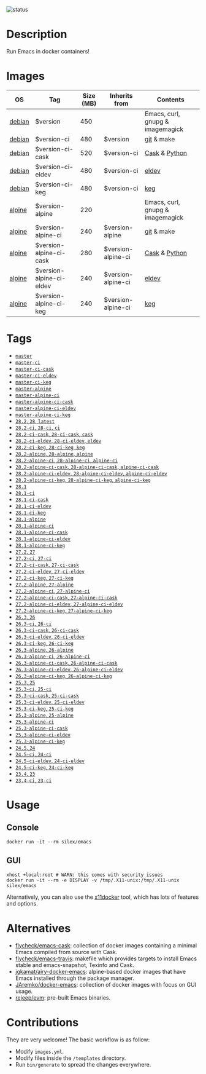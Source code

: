 ![status](https://github.com/Silex/docker-emacs/actions/workflows/ci.yml/badge.svg)

# Description

Run Emacs in docker containers!

# Images

| OS                                | Tag                      | Size (MB) | Inherits from      | Contents                                                              |
|-----------------------------------|--------------------------|-----------|--------------------|-----------------------------------------------------------------------|
| [debian](https://debian.org)      | $version                 |       450 |                    | Emacs, curl, gnupg & imagemagick                                      |
| [debian](https://debian.org)      | $version-ci              |       480 | $version           | [git](https://git-scm.com) & make                                     |
| [debian](https://debian.org)      | $version-ci-cask         |       520 | $version-ci        | [Cask](https://caskreadthedocs.io) & [Python](https://www.python.org) |
| [debian](https://debian.org)      | $version-ci-eldev        |       480 | $version-ci        | [eldev](https://github.com/doublep/eldev)                             |
| [debian](https://debian.org)      | $version-ci-keg          |       480 | $version-ci        | [keg](https://github.com/conao3/keg.el)                                |
| [alpine](https://alpinelinux.org) | $version-alpine          |       220 |                    | Emacs, curl, gnupg & imagemagick                                      |
| [alpine](https://alpinelinux.org) | $version-alpine-ci       |       240 | $version-alpine    | [git](https://git-scm.com) & make                                     |
| [alpine](https://alpinelinux.org) | $version-alpine-ci-cask  |       280 | $version-alpine-ci | [Cask](https://caskreadthedocs.io) & [Python](https://www.python.org) |
| [alpine](https://alpinelinux.org) | $version-alpine-ci-eldev |       240 | $version-alpine-ci | [eldev](https://github.com/doublep/eldev)                             |
| [alpine](https://alpinelinux.org) | $version-alpine-ci-keg   |       240 | $version-alpine-ci | [keg](https://github.com/conao3/keg.el)                                |

# Tags

- [`master`](https://github.com/Silex/docker-emacs/blob/master/master/debian/Dockerfile)
- [`master-ci`](https://github.com/Silex/docker-emacs/blob/master/master/debian/ci/Dockerfile)
- [`master-ci-cask`](https://github.com/Silex/docker-emacs/blob/master/master/debian/ci/cask/Dockerfile)
- [`master-ci-eldev`](https://github.com/Silex/docker-emacs/blob/master/master/debian/ci/eldev/Dockerfile)
- [`master-ci-keg`](https://github.com/Silex/docker-emacs/blob/master/master/debian/ci/keg/Dockerfile)
- [`master-alpine`](https://github.com/Silex/docker-emacs/blob/master/master/alpine/Dockerfile)
- [`master-alpine-ci`](https://github.com/Silex/docker-emacs/blob/master/master/alpine/ci/Dockerfile)
- [`master-alpine-ci-cask`](https://github.com/Silex/docker-emacs/blob/master/master/alpine/ci/cask/Dockerfile)
- [`master-alpine-ci-eldev`](https://github.com/Silex/docker-emacs/blob/master/master/alpine/ci/eldev/Dockerfile)
- [`master-alpine-ci-keg`](https://github.com/Silex/docker-emacs/blob/master/master/alpine/ci/keg/Dockerfile)
- [`28.2`, `28`, `latest`](https://github.com/Silex/docker-emacs/blob/master/28.2/debian/Dockerfile)
- [`28.2-ci`, `28-ci`, `ci`](https://github.com/Silex/docker-emacs/blob/master/28.2/debian/ci/Dockerfile)
- [`28.2-ci-cask`, `28-ci-cask`, `cask`](https://github.com/Silex/docker-emacs/blob/master/28.2/debian/ci/cask/Dockerfile)
- [`28.2-ci-eldev`, `28-ci-eldev`, `eldev`](https://github.com/Silex/docker-emacs/blob/master/28.2/debian/ci/eldev/Dockerfile)
- [`28.2-ci-keg`, `28-ci-keg`, `keg`](https://github.com/Silex/docker-emacs/blob/master/28.2/debian/ci/keg/Dockerfile)
- [`28.2-alpine`, `28-alpine`, `alpine`](https://github.com/Silex/docker-emacs/blob/master/28.2/alpine/Dockerfile)
- [`28.2-alpine-ci`, `28-alpine-ci`, `alpine-ci`](https://github.com/Silex/docker-emacs/blob/master/28.2/alpine/ci/Dockerfile)
- [`28.2-alpine-ci-cask`, `28-alpine-ci-cask`, `alpine-ci-cask`](https://github.com/Silex/docker-emacs/blob/master/28.2/alpine/ci/cask/Dockerfile)
- [`28.2-alpine-ci-eldev`, `28-alpine-ci-eldev`, `alpine-ci-eldev`](https://github.com/Silex/docker-emacs/blob/master/28.2/alpine/ci/eldev/Dockerfile)
- [`28.2-alpine-ci-keg`, `28-alpine-ci-keg`, `alpine-ci-keg`](https://github.com/Silex/docker-emacs/blob/master/28.2/alpine/ci/keg/Dockerfile)
- [`28.1`](https://github.com/Silex/docker-emacs/blob/master/28.1/debian/Dockerfile)
- [`28.1-ci`](https://github.com/Silex/docker-emacs/blob/master/28.1/debian/ci/Dockerfile)
- [`28.1-ci-cask`](https://github.com/Silex/docker-emacs/blob/master/28.1/debian/ci/cask/Dockerfile)
- [`28.1-ci-eldev`](https://github.com/Silex/docker-emacs/blob/master/28.1/debian/ci/eldev/Dockerfile)
- [`28.1-ci-keg`](https://github.com/Silex/docker-emacs/blob/master/28.1/debian/ci/keg/Dockerfile)
- [`28.1-alpine`](https://github.com/Silex/docker-emacs/blob/master/28.1/alpine/Dockerfile)
- [`28.1-alpine-ci`](https://github.com/Silex/docker-emacs/blob/master/28.1/alpine/ci/Dockerfile)
- [`28.1-alpine-ci-cask`](https://github.com/Silex/docker-emacs/blob/master/28.1/alpine/ci/cask/Dockerfile)
- [`28.1-alpine-ci-eldev`](https://github.com/Silex/docker-emacs/blob/master/28.1/alpine/ci/eldev/Dockerfile)
- [`28.1-alpine-ci-keg`](https://github.com/Silex/docker-emacs/blob/master/28.1/alpine/ci/keg/Dockerfile)
- [`27.2`, `27`](https://github.com/Silex/docker-emacs/blob/master/27.2/debian/Dockerfile)
- [`27.2-ci`, `27-ci`](https://github.com/Silex/docker-emacs/blob/master/27.2/debian/ci/Dockerfile)
- [`27.2-ci-cask`, `27-ci-cask`](https://github.com/Silex/docker-emacs/blob/master/27.2/debian/ci/cask/Dockerfile)
- [`27.2-ci-eldev`, `27-ci-eldev`](https://github.com/Silex/docker-emacs/blob/master/27.2/debian/ci/eldev/Dockerfile)
- [`27.2-ci-keg`, `27-ci-keg`](https://github.com/Silex/docker-emacs/blob/master/27.2/debian/ci/keg/Dockerfile)
- [`27.2-alpine`, `27-alpine`](https://github.com/Silex/docker-emacs/blob/master/27.2/alpine/Dockerfile)
- [`27.2-alpine-ci`, `27-alpine-ci`](https://github.com/Silex/docker-emacs/blob/master/27.2/alpine/ci/Dockerfile)
- [`27.2-alpine-ci-cask`, `27-alpine-ci-cask`](https://github.com/Silex/docker-emacs/blob/master/27.2/alpine/ci/cask/Dockerfile)
- [`27.2-alpine-ci-eldev`, `27-alpine-ci-eldev`](https://github.com/Silex/docker-emacs/blob/master/27.2/alpine/ci/eldev/Dockerfile)
- [`27.2-alpine-ci-keg`, `27-alpine-ci-keg`](https://github.com/Silex/docker-emacs/blob/master/27.2/alpine/ci/keg/Dockerfile)
- [`26.3`, `26`](https://github.com/Silex/docker-emacs/blob/master/26.3/debian/Dockerfile)
- [`26.3-ci`, `26-ci`](https://github.com/Silex/docker-emacs/blob/master/26.3/debian/ci/Dockerfile)
- [`26.3-ci-cask`, `26-ci-cask`](https://github.com/Silex/docker-emacs/blob/master/26.3/debian/ci/cask/Dockerfile)
- [`26.3-ci-eldev`, `26-ci-eldev`](https://github.com/Silex/docker-emacs/blob/master/26.3/debian/ci/eldev/Dockerfile)
- [`26.3-ci-keg`, `26-ci-keg`](https://github.com/Silex/docker-emacs/blob/master/26.3/debian/ci/keg/Dockerfile)
- [`26.3-alpine`, `26-alpine`](https://github.com/Silex/docker-emacs/blob/master/26.3/alpine/Dockerfile)
- [`26.3-alpine-ci`, `26-alpine-ci`](https://github.com/Silex/docker-emacs/blob/master/26.3/alpine/ci/Dockerfile)
- [`26.3-alpine-ci-cask`, `26-alpine-ci-cask`](https://github.com/Silex/docker-emacs/blob/master/26.3/alpine/ci/cask/Dockerfile)
- [`26.3-alpine-ci-eldev`, `26-alpine-ci-eldev`](https://github.com/Silex/docker-emacs/blob/master/26.3/alpine/ci/eldev/Dockerfile)
- [`26.3-alpine-ci-keg`, `26-alpine-ci-keg`](https://github.com/Silex/docker-emacs/blob/master/26.3/alpine/ci/keg/Dockerfile)
- [`25.3`, `25`](https://github.com/Silex/docker-emacs/blob/master/25.3/debian/Dockerfile)
- [`25.3-ci`, `25-ci`](https://github.com/Silex/docker-emacs/blob/master/25.3/debian/ci/Dockerfile)
- [`25.3-ci-cask`, `25-ci-cask`](https://github.com/Silex/docker-emacs/blob/master/25.3/debian/ci/cask/Dockerfile)
- [`25.3-ci-eldev`, `25-ci-eldev`](https://github.com/Silex/docker-emacs/blob/master/25.3/debian/ci/eldev/Dockerfile)
- [`25.3-ci-keg`, `25-ci-keg`](https://github.com/Silex/docker-emacs/blob/master/25.3/debian/ci/keg/Dockerfile)
- [`25.3-alpine`, `25-alpine`](https://github.com/Silex/docker-emacs/blob/master/25.3/alpine/Dockerfile)
- [`25.3-alpine-ci`](https://github.com/Silex/docker-emacs/blob/master/25.3/alpine/ci/Dockerfile)
- [`25.3-alpine-ci-cask`](https://github.com/Silex/docker-emacs/blob/master/25.3/alpine/ci/cask/Dockerfile)
- [`25.3-alpine-ci-eldev`](https://github.com/Silex/docker-emacs/blob/master/25.3/alpine/ci/eldev/Dockerfile)
- [`25.3-alpine-ci-keg`](https://github.com/Silex/docker-emacs/blob/master/25.3/alpine/ci/keg/Dockerfile)
- [`24.5`, `24`](https://github.com/Silex/docker-emacs/blob/master/24.5/debian/Dockerfile)
- [`24.5-ci`, `24-ci`](https://github.com/Silex/docker-emacs/blob/master/24.5/debian/ci/Dockerfile)
- [`24.5-ci-eldev`, `24-ci-eldev`](https://github.com/Silex/docker-emacs/blob/master/24.5/debian/ci/eldev/Dockerfile)
- [`24.5-ci-keg`, `24-ci-keg`](https://github.com/Silex/docker-emacs/blob/master/24.5/debian/ci/keg/Dockerfile)
- [`23.4`, `23`](https://github.com/Silex/docker-emacs/blob/master/23.4/debian/Dockerfile)
- [`23.4-ci`, `23-ci`](https://github.com/Silex/docker-emacs/blob/master/23.4/debian/Dockerfile)

# Usage

## Console

``` shell
docker run -it --rm silex/emacs
```

## GUI

``` shell
xhost +local:root # WARN: this comes with security issues
docker run -it --rm -e DISPLAY -v /tmp/.X11-unix:/tmp/.X11-unix silex/emacs
```

Alternatively, you can also use the [x11docker](https://github.com/mviereck/x11docker) tool, which has lots of features and options.

# Alternatives

- [flycheck/emacs-cask](https://hub.docker.com/r/flycheck/emacs-cask): collection of docker images containing a
  minimal Emacs compiled from source with Cask.
- [flycheck/emacs-travis](https://github.com/flycheck/emacs-travis): makefile which provides targets to
  install Emacs stable and emacs-snapshot, Texinfo and Cask.
- [jgkamat/airy-docker-emacs](https://github.com/jgkamat/airy-docker-emacs): alpine-based docker images that have
  Emacs installed through the package manager.
- [JAremko/docker-emacs](https://github.com/JAremko/docker-emacs): collection of docker images with focus on GUI usage.
- [rejeep/evm](https://github.com/rejeep/evm): pre-built Emacs binaries.

# Contributions

They are very welcome! The basic workflow is as follow:

- Modify `images.yml`.
- Modify files inside the `/templates` directory.
- Run `bin/generate` to spread the changes everywhere.
